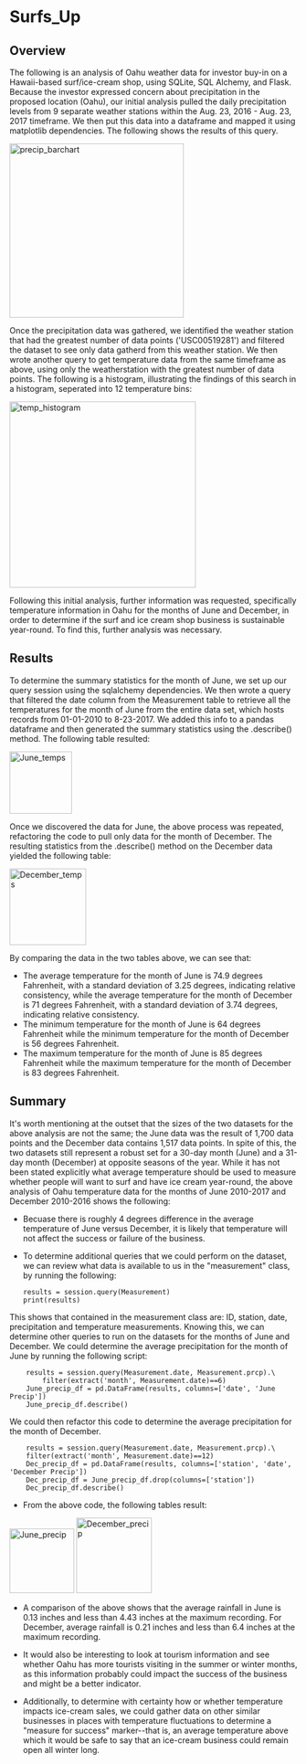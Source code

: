 # Surfs_Up
## Overview
The following is an analysis of Oahu weather data for investor buy-in on a Hawaii-based surf/ice-cream shop, using SQLite, SQL Alchemy, and Flask. Because the investor expressed concern about precipitation in the proposed location (Oahu), our initial analysis pulled the daily precipitation levels from 9 separate weather stations within the Aug. 23, 2016 - Aug. 23, 2017 timeframe. We then put this data into a dataframe and mapped it using matplotlib dependencies. The following shows the results of this query.

<img width="305" alt="precip_barchart" src="https://user-images.githubusercontent.com/104729703/182048780-c43e519e-10a0-4b47-9814-4a1405c4007e.png">

Once the precipitation data was gathered, we identified the weather station that had the greatest number of data points ('USC00519281') and filtered the dataset to see only data gatherd from this weather station. We then wrote another query to get temperature data from the same timeframe as above, using only the weatherstation with the greatest number of data points. The following is a histogram, illustrating the findings of this search in a histogram, seperated into 12 temperature bins:

<img width="326" alt="temp_histogram" src="https://user-images.githubusercontent.com/104729703/182048784-0ce692d8-39f1-4437-8e66-e5fc472901e2.png">

Following this initial analysis, further information was requested, specifically temperature information in Oahu for the months of June and December, in order to determine if the surf and ice cream shop business is sustainable year-round. To find this, further analysis was necessary.

## Results
To determine the summary statistics for the month of June, we set up our query session using the sqlalchemy dependencies. We then wrote a query that filtered the date column from the Measurement table to retrieve all the temperatures for the month of June from the entire data set, which hosts records from 01-01-2010 to 8-23-2017. We added this info to a pandas dataframe and then generated the summary statistics using the .describe() method. The following table resulted:

<img width="109" alt="June_temps" src="https://user-images.githubusercontent.com/104729703/182048791-04394f6d-485a-43f4-8ad5-60052080127c.png">

Once we discovered the data for June, the above process was repeated, refactoring the code to pull only data for the month of December. The resulting statistics from the .describe() method on the December data yielded the following table:

<img width="134" alt="December_temps" src="https://user-images.githubusercontent.com/104729703/182048796-bc7aefc9-fc89-4bef-ba10-669c4eb62b4c.png">

By comparing the data in the two tables above, we can see that:
- The average temperature for the month of June is 74.9 degrees Fahrenheit, with a standard deviation of 3.25 degrees, indicating relative consistency, while the average temperature for the month of December is 71 degrees Fahrenheit, with a standard deviation of 3.74 degrees, indicating relative consistency.
- The minimum temperature for the month of June is 64 degrees Fahrenheit while the minimum temperature for the month of December is 56 degrees Fahrenheit.
- The maximum temperature for the month of June is 85 degrees Fahrenheit while the maximum temperature for the month of December is 83 degrees Fahrenheit.

## Summary
It's worth mentioning at the outset that the sizes of the two datasets for the above analysis are not the same; the June data was the result of 1,700 data points and the December data contains 1,517 data points. In spite of this, the two datasets still represent a robust set for a 30-day month (June) and a 31-day month (December) at opposite seasons of the year. 
While it has not been stated explicitly what average temperature should be used to measure whether people will want to surf and have ice cream year-round, the above analysis of Oahu temperature data for the months of June 2010-2017 and December 2010-2016 shows the following:
- Becuase there is roughly 4 degrees difference in the average temperature of June versus December, it is likely that temperature will not affect the success or failure of the business.
- To determine additional queries that we could perform on the dataset, we can review what data is available to us in the "measurement" class, by running the following:

    ```
    results = session.query(Measurement)
    print(results)
    ```

This shows that contained in the measurement class are: ID, station, date, precipitation and temperature measurements. Knowing this, we can determine other queries to run on the datasets for the months of June and December. We could determine the average precipitation for the month of June by running the following script:
    
```
    results = session.query(Measurement.date, Measurement.prcp).\
        filter(extract('month', Measurement.date)==6)
    June_precip_df = pd.DataFrame(results, columns=['date', 'June Precip'])
    June_precip_df.describe()
```

We could then refactor this code to determine the average precipitation for the month of December. 

```
    results = session.query(Measurement.date, Measurement.prcp).\
    filter(extract('month', Measurement.date)==12)
    Dec_precip_df = pd.DataFrame(results, columns=['station', 'date', 'December Precip'])
    Dec_precip_df = June_precip_df.drop(columns=['station'])
    Dec_precip_df.describe()
```

- From the above code, the following tables result:

<img width="113" alt="June_precip" src="https://user-images.githubusercontent.com/104729703/182048813-5f18e7d5-aa7b-4865-a115-bfafc3317e50.png">  <img width="132" alt="December_precip" src="https://user-images.githubusercontent.com/104729703/182048828-bb685afd-eda6-44c9-9583-76e7a8c9490a.png">

- A comparison of the above shows that the average rainfall in June is 0.13 inches and less than 4.43 inches at the maximum recording. For December, average rainfall is 0.21 inches and less than 6.4 inches at the maximum recording.

- It would also be interesting to look at tourism information and see whether Oahu has more tourists visiting in the summer or winter months, as this information probably could impact the success of the business and might be a better indicator.

- Additionally, to determine with certainty how or whether temperature impacts ice-cream sales, we could gather data on other similar businesses in places with temperature fluctuations to determine a "measure for success" marker--that is, an average temperature above which it would be safe to say that an ice-cream business could remain open all winter long.
